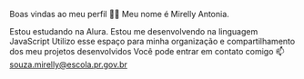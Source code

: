 Boas vindas ao meu perfil 💙💙
Meu nome é Mirelly Antonia.

Estou estudando na Alura.
Estou me desenvolvendo na linguagem JavaScript
Utilizo esse espaço para minha organização e compartilhamento dos meu projetos desenvolvidos
Você pode entrar em contato comigo 📫
souza.mirelly@escola.pr.gov.br
